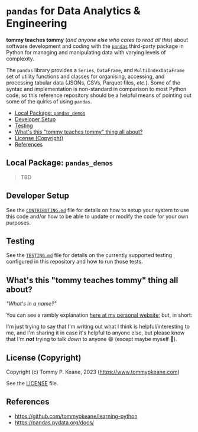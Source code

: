 # `pandas` for Data Analytics & Engineering

__tommy teaches tommy__ (_and anyone else who cares to read all this_) about software development and coding with the [`pandas`]( https://pandas.pydata.org/docs/) third-party package in Python for managing and manipulating data with varying levels of complexity.

The `pandas` library provides a `Series`, `DataFrame`, and `MultiIndexDataFrame` set of utility functions and classes for organising, accessing, and processing tabular data (JSONs, CSVs, Parquet files, _etc._). Some of the syntax and implementation is non-standard in comparison to most Python code, so this reference repository should be a helpful means of pointing out some of the quirks of using `pandas`.

<!-- MarkdownTOC -->

- [Local Package: `pandas_demos`](#local-package-pandas_demos)
- [Developer Setup](#developer-setup)
- [Testing](#testing)
- [What's this "tommy teaches tommy" thing all about?](#whats-this-tommy-teaches-tommy-thing-all-about)
- [License \(Copyright\)](#license-copyright)
- [References](#references)

<!-- /MarkdownTOC -->

<a id="local-package-pandas_demos"></a>
## Local Package: `pandas_demos`

> TBD

<a id="developer-setup"></a>
## Developer Setup

See the [`CONTRIBUTING.md`](./CONTRIBUTING.md) file for details on how to setup your system to use this code and/or how to be able to update or modify the code for your own purposes.

<a id="testing"></a>
## Testing

See the [`TESTING.md`](./TESTING.md) file for details on the currently supported testing configured in this repository and how to run those tests.

<a id="whats-this-tommy-teaches-tommy-thing-all-about"></a>
## What's this "tommy teaches tommy" thing all about?

_"What's in a name?"_

You can see a rambly explanation [here at my personal website](https://tommypkeane.com/about-tommy/tommy-teaches-tommy.html); but, in short:

I'm just trying to say that I'm writing out what I think is helpful/interesting to me, and I'm sharing it in case it's helpful to anyone else, but please know that I'm ___not___ trying to talk _down_ to anyone :smile: (except maybe myself :ghost:).

<a id="license-copyright"></a>
## License (Copyright)

Copyright (c) Tommy P. Keane, 2023 (https://www.tommypkeane.com)

See the [LICENSE](./LICENSE) file.

<a id="references"></a>
## References

- https://github.com/tommypkeane/learning-python
- https://pandas.pydata.org/docs/
